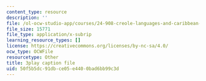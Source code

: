 ```yaml
---
content_type: resource
description: ''
file: /ol-ocw-studio-app/courses/24-908-creole-languages-and-caribbean-identities-spring-2017/50f5b5dc91dbce05e4400bad6bb99c3d_z_YXJLMpxoM.srt
file_size: 15771
file_type: application/x-subrip
learning_resource_types: []
license: https://creativecommons.org/licenses/by-nc-sa/4.0/
ocw_type: OCWFile
resourcetype: Other
title: 3play caption file
uid: 50f5b5dc-91db-ce05-e440-0bad6bb99c3d
---
```

